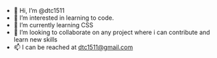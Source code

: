 - 👋 Hi, I’m @dtc1511
- 👀 I’m interested in learning to code.
- 🌱 I’m currently learning CSS 
- 💞️ I’m looking to collaborate on any project where i can contribute and learn new skills
- 📫 I can be reached at dtc1511@gmail.com

<!---
dtc1511/dtc1511 is a ✨ special ✨ repository because its `README.md` (this file) appears on your GitHub profile.
You can click the Preview link to take a look at your changes.
--->
